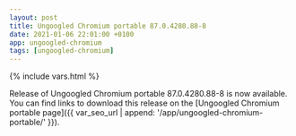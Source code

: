 ```yaml
---
layout: post
title: Ungoogled Chromium portable 87.0.4280.88-8
date: 2021-01-06 22:01:00 +0100
app: ungoogled-chromium
tags: [ungoogled-chromium]
---
```

{% include vars.html %}

Release of Ungoogled Chromium portable 87.0.4280.88-8 is now available.<br />
You can find links to download this release on the [Ungoogled Chromium portable page]({{ var_seo_url | append: '/app/ungoogled-chromium-portable/' }}).

